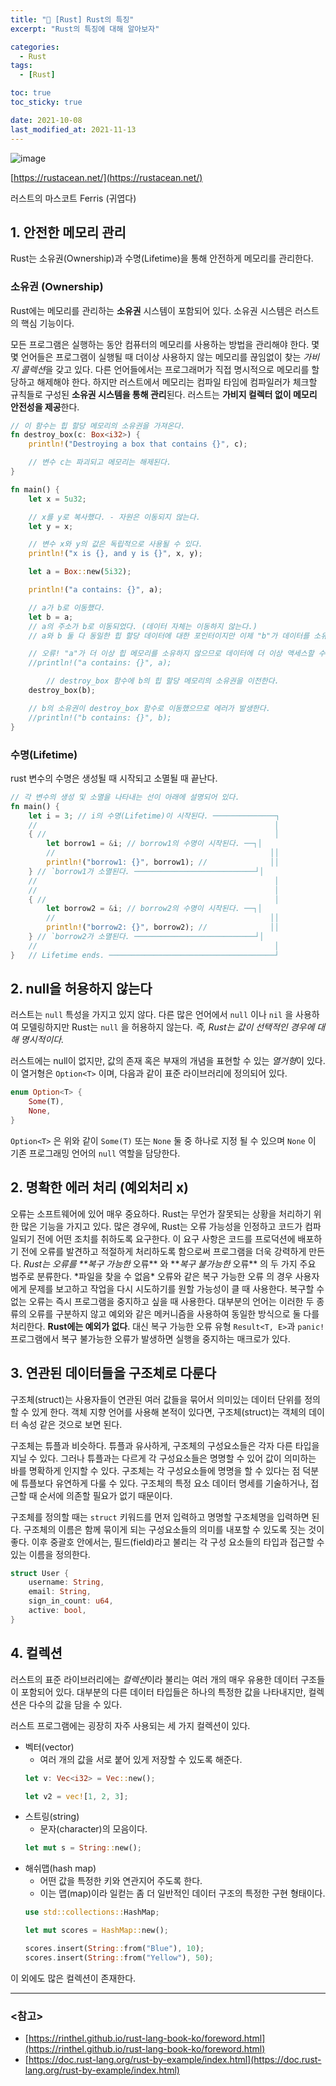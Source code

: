 ```yaml
---
title: "🦀 [Rust] Rust의 특징"
excerpt: "Rust의 특징에 대해 알아보자"

categories:
  - Rust
tags:
  - [Rust]

toc: true
toc_sticky: true

date: 2021-10-08
last_modified_at: 2021-11-13
---
```


![image](https://user-images.githubusercontent.com/73830753/173180448-cdab95f7-37b1-4f13-9f31-a27d879b4cc9.png)

[https://rustacean.net/](https://rustacean.net/)

러스트의 마스코트 Ferris (귀엽다)

## 1. 안전한 메모리 관리

Rust는 소유권(Ownership)과 수명(Lifetime)을 통해 안전하게 메모리를 관리한다.

### 소유권 (Ownership)

Rust에는 메모리를 관리하는 **소유권** 시스템이 포함되어 있다. 소유권 시스템은 러스트의 핵심 기능이다.

모든 프로그램은 실행하는 동안 컴퓨터의 메모리를 사용하는 방법을 관리해야 한다. 몇몇 언어들은 프로그램이 실행될 때 더이상 사용하지 않는 메모리를 끊임없이 찾는 *가비지 콜렉션*을 갖고 있다. 다른 언어들에서는 프로그래머가 직접 명시적으로 메모리를 할당하고 해제해야 한다. 하지만 러스트에서 메모리는 컴파일 타임에 컴파일러가 체크할 규칙들로 구성된 **소유권 시스템을 통해 관리**된다. 러스트는 **가비지 컬렉터 없이 메모리 안전성을 제공**한다.

```rust
// 이 함수는 힙 할당 메모리의 소유권을 가져온다.
fn destroy_box(c: Box<i32>) {
    println!("Destroying a box that contains {}", c);

    // 변수 c는 파괴되고 메모리는 해제된다.
}

fn main() {
    let x = 5u32;

    // x를 y로 복사했다. - 자원은 이동되지 않는다.
    let y = x;

    // 변수 x와 y의 값은 독립적으로 사용될 수 있다.
    println!("x is {}, and y is {}", x, y);

    let a = Box::new(5i32);

    println!("a contains: {}", a);

    // a가 b로 이동했다.
    let b = a;
    // a의 주소가 b로 이동되었다. (데이터 자체는 이동하지 않는다.)
    // a와 b 둘 다 동일한 힙 할당 데이터에 대한 포인터이지만 이제 "b"가 데이터를 소유한다.

    // 오류! "a"가 더 이상 힙 메모리를 소유하지 않으므로 데이터에 더 이상 액세스할 수 없다.
    //println!("a contains: {}", a);

		// destroy_box 함수에 b의 힙 할당 메모리의 소유권을 이전한다.
    destroy_box(b);

    // b의 소유권이 destroy_box 함수로 이동했으므로 에러가 발생한다.
    //println!("b contains: {}", b);
}
```

### 수명(Lifetime)

rust 변수의 수명은 생성될 때 시작되고 소멸될 때 끝난다.

```rust
// 각 변수의 생성 및 소멸을 나타내는 선이 아래에 설명되어 있다.
fn main() {
    let i = 3; // i의 수명(Lifetime)이 시작된다. ──────────────┐
    //                                                     │
    { //                                                   │
        let borrow1 = &i; // borrow1의 수명이 시작된다. ──┐│
        //                                                ││
        println!("borrow1: {}", borrow1); //              ││
    } // `borrow1가 소멸된다. ───────────────────────────┘│
    //                                                     │
    //                                                     │
    { //                                                   │
        let borrow2 = &i; // borrow2의 수명이 시작된다. ──┐│
        //                                                ││
        println!("borrow2: {}", borrow2); //              ││
    } // `borrow2가 소멸된다. ───────────────────────────┘│
    //                                                     │
}   // Lifetime ends. ─────────────────────────────────────┘
```

## 2. null을 허용하지 않는다

러스트는 `null` 특성을 가지고 있지 않다. 다른 많은 언어에서 `null` 이나 `nil` 을 사용하여 모델링하지만 Rust는 `null` 을 허용하지 않는다. _즉, Rust는 값이 선택적인 경우에 대해 명시적이다._

러스트에는 null이 없지만, 값의 존재 혹은 부재의 개념을 표현할 수 있는 *열거형*이 있다. 이 열거형은 `Option<T>` 이며, 다음과 같이 표준 라이브러리에 정의되어 있다.

```rust
enum Option<T> {
    Some(T),
    None,
}
```

`Option<T>` 은 위와 같이 `Some(T)` 또는 `None` 둘 중 하나로 지정 될 수 있으며 `None` 이 기존 프로그래밍 언어의 `null` 역할을 담당한다.

## 2. 명확한 에러 처리 (예외처리 x)

오류는 소프트웨어에 있어 매우 중요하다. Rust는 무언가 잘못되는 상황을 처리하기 위한 많은 기능을 가지고 있다. 많은 경우에, Rust는 오류 가능성을 인정하고 코드가 컴파일되기 전에 어떤 조치를 취하도록 요구한다. 이 요구 사항은 코드를 프로덕션에 배포하기 전에 오류를 발견하고 적절하게 처리하도록 함으로써 프로그램을 더욱 강력하게 만든다.
*Rust는 오류를 \*\*복구 가능한* 오류** 와 \***복구 불가능한* 오류\*\* 의 두 가지 주요 범주로 분류한다. *파일을 찾을 수 없음\* 오류와 같은 복구 가능한 오류 의 경우 사용자에게 문제를 보고하고 작업을 다시 시도하기를 원할 가능성이 클 때 사용한다. 복구할 수 없는 오류는 즉시 프로그램을 중지하고 싶을 때 사용한다.
대부분의 언어는 이러한 두 종류의 오류를 구분하지 않고 예외와 같은 메커니즘을 사용하여 동일한 방식으로 둘 다를 처리한다. **Rust에는 예외가 없다**. 대신 복구 가능한 오류 유형 `Result<T, E>`과 `panic!`프로그램에서 복구 불가능한 오류가 발생하면 실행을 중지하는 매크로가 있다.

## 3. 연관된 데이터들을 구조체로 다룬다

구조체(struct)는 사용자들이 연관된 여러 값들을 묶어서 의미있는 데이터 단위를 정의할 수 있게 한다. 객체 지향 언어를 사용해 본적이 있다면, 구조체(struct)는 객체의 데이터 속성 같은 것으로 보면 된다.

구조체는 튜플과 비슷하다. 튜플과 유사하게, 구조체의 구성요소들은 각자 다른 타입을 지닐 수 있다. 그러나 튜플과는 다르게 각 구성요소들은 명명할 수 있어 값이 의미하는 바를 명확하게 인지할 수 있다. 구조체는 각 구성요소들에 명명을 할 수 있다는 점 덕분에 튜플보다 유연하게 다룰 수 있다. 구조체의 특정 요소 데이터 명세를 기술하거나, 접근할 때 순서에 의존할 필요가 없기 때문이다.

구조체를 정의할 때는 `struct` 키워드를 먼저 입력하고 명명할 구조체명을 입력하면 된다. 구조체의 이름은 함께 묶이게 되는 구성요소들의 의미를 내포할 수 있도록 짓는 것이 좋다. 이후 중괄호 안에서는, 필드(field)라고 불리는 각 구성 요소들의 타입과 접근할 수 있는 이름을 정의한다.

```rust
struct User {
    username: String,
    email: String,
    sign_in_count: u64,
    active: bool,
}
```

## 4. 컬렉션

러스트의 표준 라이브러리에는 *컬렉션*이라 불리는 여러 개의 매우 유용한 데이터 구조들이 포함되어 있다. 대부분의 다른 데이터 타입들은 하나의 특정한 값을 나타내지만, 컬렉션은 다수의 값을 담을 수 있다.

러스트 프로그램에는 굉장히 자주 사용되는 세 가지 컬렉션이 있다.

- 벡터(vector)
  - 여러 개의 값을 서로 붙어 있게 저장할 수 있도록 해준다.
  ```rust
  let v: Vec<i32> = Vec::new();

  let v2 = vec![1, 2, 3];
  ```
- 스트링(string)
  - 문자(character)의 모음이다.
  ```rust
  let mut s = String::new();
  ```
- 해쉬맵(hash map)
  - 어떤 값을 특정한 키와 연관지어 주도록 한다.
  - 이는 맵(map)이라 일컫는 좀 더 일반적인 데이터 구조의 특정한 구현 형태이다.
  ```rust
  use std::collections::HashMap;

  let mut scores = HashMap::new();

  scores.insert(String::from("Blue"), 10);
  scores.insert(String::from("Yellow"), 50);
  ```

이 외에도 많은 컬렉션이 존재한다.

---

### <참고>

- [https://rinthel.github.io/rust-lang-book-ko/foreword.html](https://rinthel.github.io/rust-lang-book-ko/foreword.html)
- [https://doc.rust-lang.org/rust-by-example/index.html](https://doc.rust-lang.org/rust-by-example/index.html)
